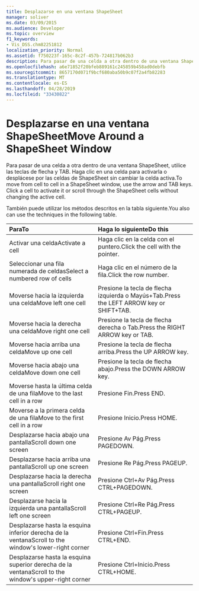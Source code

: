 ```yaml
---
title: Desplazarse en una ventana ShapeSheet
manager: soliver
ms.date: 03/09/2015
ms.audience: Developer
ms.topic: overview
f1_keywords:
- Vis_DSS.chm82251812
localization_priority: Normal
ms.assetid: f750223f-165c-8c2f-457b-724817b062b3
description: Para pasar de una celda a otra dentro de una ventana ShapeSheet, utilice las teclas de flecha y TAB. Haga clic en una celda para activarla o desplácese por las celdas de ShapeSheet sin cambiar la celda activa.
ms.openlocfilehash: a6e71852f20bfeb889161c245859b458ad0debfb
ms.sourcegitcommit: 8657170d071f9bcf680aba50b9c07f2a4fb82283
ms.translationtype: MT
ms.contentlocale: es-ES
ms.lasthandoff: 04/28/2019
ms.locfileid: "33430822"
---
```

# <a name="move-around-a-shapesheet-window"></a><span data-ttu-id="8d549-104">Desplazarse en una ventana ShapeSheet</span><span class="sxs-lookup"><span data-stu-id="8d549-104">Move Around a ShapeSheet Window</span></span>

<span data-ttu-id="8d549-p102">Para pasar de una celda a otra dentro de una ventana ShapeSheet, utilice las teclas de flecha y TAB. Haga clic en una celda para activarla o desplácese por las celdas de ShapeSheet sin cambiar la celda activa.</span><span class="sxs-lookup"><span data-stu-id="8d549-p102">To move from cell to cell in a ShapeSheet window, use the arrow and TAB keys. Click a cell to activate it or scroll through the ShapeSheet cells without changing the active cell.</span></span>
  
<span data-ttu-id="8d549-107">También puede utilizar los métodos descritos en la tabla siguiente.</span><span class="sxs-lookup"><span data-stu-id="8d549-107">You also can use the techniques in the following table.</span></span>
  
|<span data-ttu-id="8d549-108">**Para**</span><span class="sxs-lookup"><span data-stu-id="8d549-108">**To**</span></span>|<span data-ttu-id="8d549-109">**Haga lo siguiente**</span><span class="sxs-lookup"><span data-stu-id="8d549-109">**Do this**</span></span>|
|:-----|:-----|
| <span data-ttu-id="8d549-110">Activar una celda</span><span class="sxs-lookup"><span data-stu-id="8d549-110">Activate a cell</span></span>  <br/> | <span data-ttu-id="8d549-111">Haga clic en la celda con el puntero.</span><span class="sxs-lookup"><span data-stu-id="8d549-111">Click the cell with the pointer.</span></span>  <br/> |
| <span data-ttu-id="8d549-112">Seleccionar una fila numerada de celdas</span><span class="sxs-lookup"><span data-stu-id="8d549-112">Select a numbered row of cells</span></span>  <br/> | <span data-ttu-id="8d549-113">Haga clic en el número de la fila.</span><span class="sxs-lookup"><span data-stu-id="8d549-113">Click the row number.</span></span>  <br/> |
| <span data-ttu-id="8d549-114">Moverse hacia la izquierda una celda</span><span class="sxs-lookup"><span data-stu-id="8d549-114">Move left one cell</span></span>  <br/> | <span data-ttu-id="8d549-115">Presione la tecla de flecha izquierda o Mayús+Tab.</span><span class="sxs-lookup"><span data-stu-id="8d549-115">Press the LEFT ARROW key or SHIFT+TAB.</span></span>  <br/> |
| <span data-ttu-id="8d549-116">Moverse hacia la derecha una celda</span><span class="sxs-lookup"><span data-stu-id="8d549-116">Move right one cell</span></span>  <br/> | <span data-ttu-id="8d549-117">Presione la tecla de flecha derecha o Tab.</span><span class="sxs-lookup"><span data-stu-id="8d549-117">Press the RIGHT ARROW key or TAB.</span></span>  <br/> |
| <span data-ttu-id="8d549-118">Moverse hacia arriba una celda</span><span class="sxs-lookup"><span data-stu-id="8d549-118">Move up one cell</span></span>  <br/> | <span data-ttu-id="8d549-119">Presione la tecla de flecha arriba.</span><span class="sxs-lookup"><span data-stu-id="8d549-119">Press the UP ARROW key.</span></span>  <br/> |
| <span data-ttu-id="8d549-120">Moverse hacia abajo una celda</span><span class="sxs-lookup"><span data-stu-id="8d549-120">Move down one cell</span></span>  <br/> | <span data-ttu-id="8d549-121">Presione la tecla de flecha abajo.</span><span class="sxs-lookup"><span data-stu-id="8d549-121">Press the DOWN ARROW key.</span></span>  <br/> |
| <span data-ttu-id="8d549-122">Moverse hasta la última celda de una fila</span><span class="sxs-lookup"><span data-stu-id="8d549-122">Move to the last cell in a row</span></span>  <br/> | <span data-ttu-id="8d549-123">Presione Fin.</span><span class="sxs-lookup"><span data-stu-id="8d549-123">Press END.</span></span>  <br/> |
| <span data-ttu-id="8d549-124">Moverse a la primera celda de una fila</span><span class="sxs-lookup"><span data-stu-id="8d549-124">Move to the first cell in a row</span></span>  <br/> | <span data-ttu-id="8d549-125">Presione Inicio.</span><span class="sxs-lookup"><span data-stu-id="8d549-125">Press HOME.</span></span>  <br/> |
| <span data-ttu-id="8d549-126">Desplazarse hacia abajo una pantalla</span><span class="sxs-lookup"><span data-stu-id="8d549-126">Scroll down one screen</span></span>  <br/> | <span data-ttu-id="8d549-127">Presione Av Pág.</span><span class="sxs-lookup"><span data-stu-id="8d549-127">Press PAGEDOWN.</span></span>  <br/> |
| <span data-ttu-id="8d549-128">Desplazarse hacia arriba una pantalla</span><span class="sxs-lookup"><span data-stu-id="8d549-128">Scroll up one screen</span></span>  <br/> | <span data-ttu-id="8d549-129">Presione Re Pág.</span><span class="sxs-lookup"><span data-stu-id="8d549-129">Press PAGEUP.</span></span>  <br/> |
| <span data-ttu-id="8d549-130">Desplazarse hacia la derecha una pantalla</span><span class="sxs-lookup"><span data-stu-id="8d549-130">Scroll right one screen</span></span>  <br/> | <span data-ttu-id="8d549-131">Presione Ctrl+Av Pág.</span><span class="sxs-lookup"><span data-stu-id="8d549-131">Press CTRL+PAGEDOWN.</span></span>  <br/> |
| <span data-ttu-id="8d549-132">Desplazarse hacia la izquierda una pantalla</span><span class="sxs-lookup"><span data-stu-id="8d549-132">Scroll left one screen</span></span>  <br/> | <span data-ttu-id="8d549-133">Presione Ctrl+Re Pág.</span><span class="sxs-lookup"><span data-stu-id="8d549-133">Press CTRL+PAGEUP.</span></span>  <br/> |
| <span data-ttu-id="8d549-134">Desplazarse hasta la esquina inferior derecha de la ventana</span><span class="sxs-lookup"><span data-stu-id="8d549-134">Scroll to the window's lower-right corner</span></span>  <br/> | <span data-ttu-id="8d549-135">Presione Ctrl+Fin.</span><span class="sxs-lookup"><span data-stu-id="8d549-135">Press CTRL+END.</span></span>  <br/> |
| <span data-ttu-id="8d549-136">Desplazarse hasta la esquina superior derecha de la ventana</span><span class="sxs-lookup"><span data-stu-id="8d549-136">Scroll to the window's upper-right corner</span></span>  <br/> | <span data-ttu-id="8d549-137">Presione Ctrl+Inicio.</span><span class="sxs-lookup"><span data-stu-id="8d549-137">Press CTRL+HOME.</span></span>  <br/> |
   

